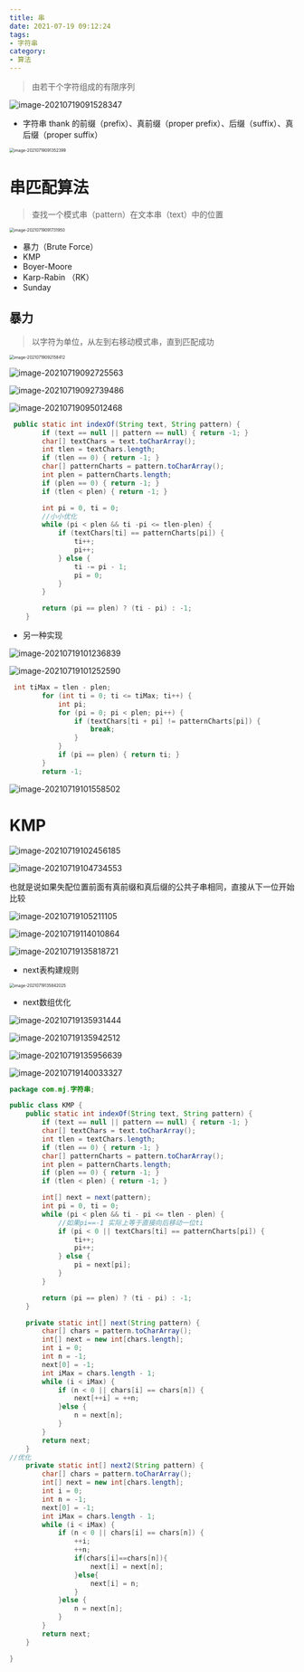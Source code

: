 ```yaml
---
title: 串
date: 2021-07-19 09:12:24
tags:
- 字符串
category: 
- 算法
---
```


<!-- more -->

> 由若干个字符组成的有限序列

![image-20210719091528347](https://raw.githubusercontent.com/C1EYE/figureBed/main/img/20210719091528.png)

- 字符串 thank 的前缀（prefix）、真前缀（proper prefix）、后缀（suffix）、真后缀（proper suffix）

<img src="https://raw.githubusercontent.com/C1EYE/figureBed/main/img/20210719091352.png" alt="image-20210719091352399" style="zoom:50%;" />

# 串匹配算法

> 查找一个模式串（pattern）在文本串（text）中的位置

<img src="https://raw.githubusercontent.com/C1EYE/figureBed/main/img/20210719091731.png" alt="image-20210719091731950" style="zoom:50%;" />

- 暴力（Brute Force） 
- KMP 
- Boyer-Moore 
- Karp-Rabin （RK）
- Sunday

## 暴力

>  以字符为单位，从左到右移动模式串，直到匹配成功

<img src="https://raw.githubusercontent.com/C1EYE/figureBed/main/img/20210719092158.png" alt="image-20210719092158412" style="zoom:50%;" />

![image-20210719092725563](https://raw.githubusercontent.com/C1EYE/figureBed/main/img/20210719092725.png)

![image-20210719092739486](https://raw.githubusercontent.com/C1EYE/figureBed/main/img/20210719092739.png)

![image-20210719095012468](https://raw.githubusercontent.com/C1EYE/figureBed/main/img/20210719095012.png)

```java
 public static int indexOf(String text, String pattern) {
        if (text == null || pattern == null) { return -1; }
        char[] textChars = text.toCharArray();
        int tlen = textChars.length;
        if (tlen == 0) { return -1; }
        char[] patternCharts = pattern.toCharArray();
        int plen = patternCharts.length;
        if (plen == 0) { return -1; }
        if (tlen < plen) { return -1; }

        int pi = 0, ti = 0;
        //小小优化
        while (pi < plen && ti -pi <= tlen-plen) {
            if (textChars[ti] == patternCharts[pi]) {
                ti++;
                pi++;
            } else {
                ti -= pi - 1;
                pi = 0;
            }
        }

        return (pi == plen) ? (ti - pi) : -1;
    }
```

- 另一种实现

![image-20210719101236839](https://raw.githubusercontent.com/C1EYE/figureBed/main/img/20210719101236.png)

![image-20210719101252590](https://raw.githubusercontent.com/C1EYE/figureBed/main/img/20210719101252.png)

```java
 int tiMax = tlen - plen;
        for (int ti = 0; ti <= tiMax; ti++) {
            int pi;
            for (pi = 0; pi < plen; pi++) {
                if (textChars[ti + pi] != patternCharts[pi]) {
                    break;
                }
            }
            if (pi == plen) { return ti; }
        }
        return -1;
```

![image-20210719101558502](https://raw.githubusercontent.com/C1EYE/figureBed/main/img/20210719101558.png)

# KMP

![image-20210719102456185](https://raw.githubusercontent.com/C1EYE/figureBed/main/img/20210719102456.png)

![image-20210719104734553](https://raw.githubusercontent.com/C1EYE/figureBed/main/img/20210719104734.png)

也就是说如果失配位置前面有真前缀和真后缀的公共子串相同，直接从下一位开始比较

![image-20210719105211105](https://raw.githubusercontent.com/C1EYE/figureBed/main/img/20210719105211.png)

![image-20210719114010864](https://raw.githubusercontent.com/C1EYE/figureBed/main/img/20210719114010.png)

![image-20210719135818721](https://raw.githubusercontent.com/C1EYE/figureBed/main/img/20210719135818.png)

- next表构建规则

<img src="https://raw.githubusercontent.com/C1EYE/figureBed/main/img/20210719135842.png" alt="image-20210719135842025" style="zoom:50%;" />

- next数组优化

![image-20210719135931444](https://raw.githubusercontent.com/C1EYE/figureBed/main/img/20210719135931.png)

![image-20210719135942512](https://raw.githubusercontent.com/C1EYE/figureBed/main/img/20210719135942.png)

![image-20210719135956639](https://raw.githubusercontent.com/C1EYE/figureBed/main/img/20210719135956.png)

![image-20210719140033327](https://raw.githubusercontent.com/C1EYE/figureBed/main/img/20210719140033.png)

```java
package com.mj.字符串;

public class KMP {
    public static int indexOf(String text, String pattern) {
        if (text == null || pattern == null) { return -1; }
        char[] textChars = text.toCharArray();
        int tlen = textChars.length;
        if (tlen == 0) { return -1; }
        char[] patternCharts = pattern.toCharArray();
        int plen = patternCharts.length;
        if (plen == 0) { return -1; }
        if (tlen < plen) { return -1; }

        int[] next = next(pattern);
        int pi = 0, ti = 0;
        while (pi < plen && ti - pi <= tlen - plen) {
            //如果pi==-1 实际上等于直接向后移动一位ti
            if (pi < 0 || textChars[ti] == patternCharts[pi]) {
                ti++;
                pi++;
            } else {
                pi = next[pi];
            }
        }

        return (pi == plen) ? (ti - pi) : -1;
    }

    private static int[] next(String pattern) {
        char[] chars = pattern.toCharArray();
        int[] next = new int[chars.length];
        int i = 0;
        int n = -1;
        next[0] = -1;
        int iMax = chars.length - 1;
        while (i < iMax) {
            if (n < 0 || chars[i] == chars[n]) {
                next[++i] = ++n;
            }else {
                n = next[n];
            }
        }
        return next;
    }
//优化
    private static int[] next2(String pattern) {
        char[] chars = pattern.toCharArray();
        int[] next = new int[chars.length];
        int i = 0;
        int n = -1;
        next[0] = -1;
        int iMax = chars.length - 1;
        while (i < iMax) {
            if (n < 0 || chars[i] == chars[n]) {
                ++i;
                ++n;
                if(chars[i]==chars[n]){
                    next[i] = next[n];
                }else{
                    next[i] = n;
                }
            }else {
                n = next[n];
            }
        }
        return next;
    }

}

```

